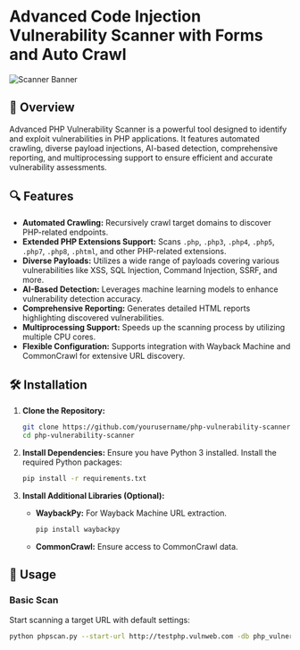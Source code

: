 # Advanced Code Injection Vulnerability Scanner with Forms and Auto Crawl

![Scanner Banner](https://your-image-link.com/banner.png)

## 🚀 Overview

Advanced PHP Vulnerability Scanner is a powerful tool designed to identify and exploit vulnerabilities in PHP applications. It features automated crawling, diverse payload injections, AI-based detection, comprehensive reporting, and multiprocessing support to ensure efficient and accurate vulnerability assessments.

## 🔍 Features

- **Automated Crawling:** Recursively crawl target domains to discover PHP-related endpoints.
- **Extended PHP Extensions Support:** Scans `.php`, `.php3`, `.php4`, `.php5`, `.php7`, `.php8`, `.phtml`, and other PHP-related extensions.
- **Diverse Payloads:** Utilizes a wide range of payloads covering various vulnerabilities like XSS, SQL Injection, Command Injection, SSRF, and more.
- **AI-Based Detection:** Leverages machine learning models to enhance vulnerability detection accuracy.
- **Comprehensive Reporting:** Generates detailed HTML reports highlighting discovered vulnerabilities.
- **Multiprocessing Support:** Speeds up the scanning process by utilizing multiple CPU cores.
- **Flexible Configuration:** Supports integration with Wayback Machine and CommonCrawl for extensive URL discovery.

## 🛠 Installation

1. **Clone the Repository:**
    ```bash
    git clone https://github.com/yourusername/php-vulnerability-scanner.git
    cd php-vulnerability-scanner
    ```

2. **Install Dependencies:**
    Ensure you have Python 3 installed. Install the required Python packages:
    ```bash
    pip install -r requirements.txt
    ```

3. **Install Additional Libraries (Optional):**
    - **WaybackPy:** For Wayback Machine URL extraction.
        ```bash
        pip install waybackpy
        ```
    - **CommonCrawl:** Ensure access to CommonCrawl data.

## 📝 Usage

### Basic Scan
Start scanning a target URL with default settings:
```bash
python phpscan.py --start-url http://testphp.vulnweb.com -db php_vulnerability_test.db -r -v --max-depth 3
